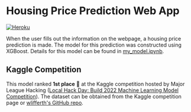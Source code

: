 # Housing Price Prediction Web App

[![Heroku](https://img.shields.io/badge/heroku-%23430098.svg?style=for-the-badge&logo=heroku&logoColor=white)](https://predict-housing-prices.herokuapp.com/)

When the user fills out the information on the webpage, a housing price prediction is made. The model for this prediction was constructed using XGBoost. Details for this model can be found in [my_model.ipynb](https://github.com/bfarahdel/housing-price-web-app/blob/main/my_model.ipynb).

## Kaggle Competition

This model ranked **1st place** 🥇 at the Kaggle competition hosted by Major League Hacking ([Local Hack Day: Build 2022 Machine Learning Model Competition](https://www.kaggle.com/c/lhd-build-2022)). The dataset can be obtained from the Kaggle competition page or [wlifferth's GitHub repo](https://github.com/wlifferth/build-an-ml-web-app).
